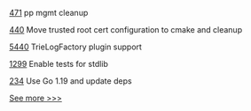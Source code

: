 
[471](https://github.com/hyperledger-labs/fabric-token-sdk/pull/471) pp mgmt cleanup

[440](https://github.com/hyperledger-labs/private-data-objects/pull/440) Move trusted root cert configuration to cmake and cleanup

[5440](https://github.com/hyperledger/besu/pull/5440) TrieLogFactory plugin support

[1299](https://github.com/hyperledger/solang/pull/1299) Enable tests for stdlib

[234](https://github.com/hyperledger/firefly-ethconnect/pull/234) Use Go 1.19 and update deps


[See more >>>](https://start-here.hyperledger.org/pull-requests)
